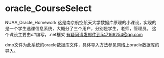 # oracle_CourseSelect
NUAA_Oracle_Homework
这是南京航空航天大学数据库原理的小课设，实现的是一个学生选课信息系统，大概分了三个用户，分别是学生，老师，管理员。
这个课设主要由c#编写，.net框架
有疑问请发邮件到547168254@qq.com


dmp文件为此系统的oracle数据库文件，具体导入方法参见网络上oracle数据库的导入。
